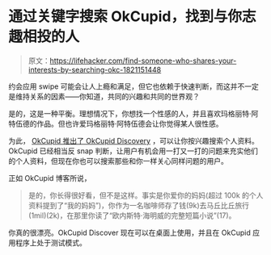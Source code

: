 # 通过关键字搜索 OkCupid，找到与你志趣相投的人

> 原文：<https://lifehacker.com/find-someone-who-shares-your-interests-by-searching-okc-1821151448>

约会应用 swipe 可能会让人上瘾和满足，但它也依赖于快速判断，而这并不一定是维持关系的因素——你知道，共同的兴趣和共同的世界观？



是的，这是一种平衡。理想情况下，你想找一个性感的人，并且喜欢玛格丽特·阿特伍德的作品。但也许爱玛格丽特·阿特伍德会让你觉得某人很性感。

为此， [OkCupid 推出了 OkCupid Discovery](https://theblog.okcupid.com/with-okcupid-discovery-okcupid-is-the-only-dating-app-that-helps-you-search-for-shared-passions-14229b2ffcf5) ，可以让你按兴趣搜索个人资料。OkCupid 已经相当反 snap 判断，让用户有机会用一打又一打的问题来充实他们的个人资料，但现在你也可以搜索那些和你一样关心同样问题的用户。

正如 OkCupid 博客所说，

> 是的，你长得很好看，但不是这样。事实是你爱你的妈妈(超过 100k 的个人资料提到了“我的妈妈”)，你作为一名咖啡师存了钱(9k)去马丘比丘旅行(1mil)(2k)，在那里你读了“欧内斯特·海明威的完整短篇小说”(17)。

你真的很漂亮。OkCupid Discover 现在可以在桌面上使用，并且在 OkCupid 应用程序上处于测试模式。